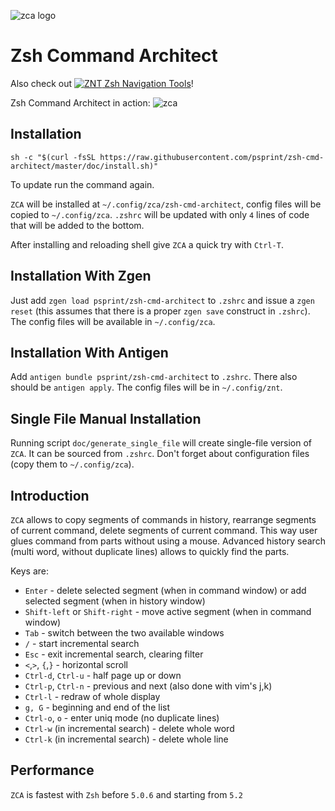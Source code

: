 ![zca logo](http://imageshack.com/a/img911/7375/ZWHW5Y.png)

# Zsh Command Architect

Also check out [![ZNT](http://imageshack.com/a/img910/3618/oDHnuR.png) Zsh Navigation Tools](https://github.com/psprint/zsh-navigation-tools)!

Zsh Command Architect in action:
![zca](http://imageshack.com/a/img907/6173/osCBYT.gif)

## Installation

```
sh -c "$(curl -fsSL https://raw.githubusercontent.com/psprint/zsh-cmd-architect/master/doc/install.sh)"
```

To update run the command again.

`ZCA` will be installed at `~/.config/zca/zsh-cmd-architect`, config files will be copied to `~/.config/zca`. `.zshrc`
will be updated with only `4` lines of code that will be added to the bottom.

After installing and reloading shell give `ZCA` a quick try with `Ctrl-T`.

## Installation With Zgen

Just add `zgen load psprint/zsh-cmd-architect` to `.zshrc` and issue a `zgen reset` (this assumes that there is a proper `zgen save` construct in `.zshrc`).
The config files will be available in `~/.config/zca`.

## Installation With Antigen
Add `antigen bundle psprint/zsh-cmd-architect` to `.zshrc`. There also
should be `antigen apply`. The config files will be in `~/.config/znt`.

## Single File Manual Installation

Running script `doc/generate_single_file` will create single-file version of `ZCA`.
It can be sourced from `.zshrc`. Don't forget about configuration files (copy them to `~/.config/zca`).

## Introduction

`ZCA` allows to copy segments of commands in history, rearrange segments of current command,
delete segments of current command. This way user glues command from parts without using
a mouse. Advanced history search (multi word, without duplicate lines) allows to quickly find
the parts.

Keys are:
- `Enter` - delete selected segment (when in command window) or add selected segment (when in history window)
- `Shift-left` or `Shift-right` - move active segment (when in command window)
- `Tab` - switch between the two available windows
- `/` - start incremental search
- `Esc` - exit incremental search, clearing filter
- `<`,`>`, `{`,`}` - horizontal scroll
- `Ctrl-d`, `Ctrl-u` - half page up or down
- `Ctrl-p`, `Ctrl-n` - previous and next (also done with vim's j,k)
- `Ctrl-l` - redraw of whole display
- `g, G` - beginning and end of the list
- `Ctrl-o`, `o` - enter uniq mode (no duplicate lines)
- `Ctrl-w` (in incremental search) - delete whole word
- `Ctrl-k` (in incremental search) - delete whole line

## Performance

`ZCA` is fastest with `Zsh` before `5.0.6` and starting from `5.2`
